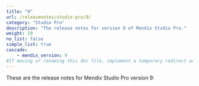 ```yaml
---
title: "9"
url: /releasenotes/studio-pro/9/
category: "Studio Pro"
description: "The release notes for version 9 of Mendix Studio Pro."
weight: 10
no_list: false
simple_list: true
cascade:
    - mendix_version: 9
#If moving or renaming this doc file, implement a temporary redirect and let the respective team know they should update the URL in the product. See Mapping to Products for more details.
---
```


These are the release notes for Mendix Studio Pro version 9:
